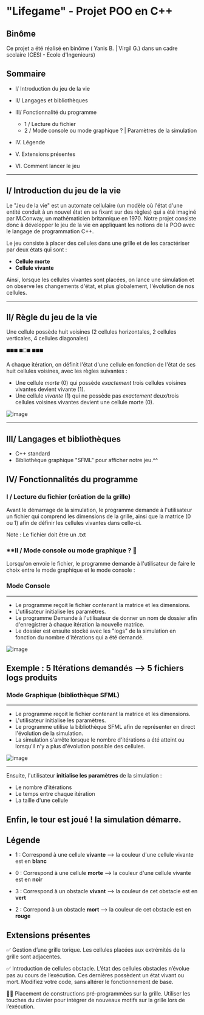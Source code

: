 # "Lifegame" - Projet POO en C++ 

## Binôme 
Ce projet a été réalisé en binôme ( Yanis B. | Virgil G.) dans un cadre scolaire (CESI - Ecole d'Ingenieurs)

## Sommaire

- I/ Introduction du jeu de la vie
      
- II/ Langages et bibliothèques
      
- III/ Fonctionnalité du programme
      
   -  1 / Lecture du fichier
   -  2 / Mode console ou mode graphique ? | Paramètres de la simulation

-  IV. Légende
      
-  V. Extensions présentes
      
-  VI. Comment lancer le jeu




----------------------
##  **I/ Introduction du jeu de la vie**

Le "Jeu de la vie" est un automate cellulaire (un modèle où l'état d'une entité conduit à un nouvel état en se fixant sur des règles) qui a été imaginé par M.Conway, un mathématicien britannique en 1970. Notre projet consiste donc à développer le jeu de la vie en appliquant les notions de la POO avec le langage de programmation C++.

Le jeu consiste à placer des cellules dans une grille et de les caractériser par deux états qui sont :
-  **Cellule morte**
-  **Cellule vivante**

Ainsi, lorsque les cellules vivantes sont placées, on lance une simulation et on observe les changements d'état, et plus globalement, l'évolution de nos cellules.

----------------------

## **II/ Règle du jeu de la vie**

Une cellule possède huit voisines (2 cellules horizontales, 2 cellules verticales, 4 cellules diagonales)

◼️◼️◼️
◼️◻️◼️
◼️◼️◼️

A chaque itération, on définit l'état d'une cellule en fonction de l'état de ses huit cellules voisines, avec les règles suivantes :

-  Une cellule *morte* (0) qui possède *exactement* trois cellules voisines vivantes devient vivante (1).
-  Une cellule *vivante* (1) qui ne possède pas *exactement* deux/trois cellules voisines vivantes devient une cellule morte (0).

 ![image](https://github.com/user-attachments/assets/a8637444-208c-466c-8484-63e368080606)

--------------------
## **III/ Langages et bibliothèques**

-  C++ standard
-  Bibliothèque graphique "SFML" pour afficher notre jeu.^^

## **IV/ Fonctionnalités du programme**

### **I / Lecture du fichier (création de la grille)**

Avant le démarrage de la simulation, le programme demande à l'utilisateur un fichier qui comprend les dimensions de la grille, ainsi que la matrice (0 ou 1) afin de définir les cellules vivantes dans celle-ci.

Note : Le fichier doit être un .txt

### **II / Mode console ou mode graphique ? 🤔

Lorsqu'on envoie le fichier, le programme demande à l'utilisateur de faire le choix entre le mode graphique et le mode console :

### Mode Console
----------
-  Le programme reçoit le fichier contenant la matrice et les dimensions.
-  L'utilisateur initialise les paramètres.
-  Le programme Demande à l'utilisateur de donner un nom de dossier afin d'enregistrer à chaque itération la nouvelle matrice.
-  Le dossier est ensuite stocké avec les "logs" de la simulation en fonction du nombre d'itérations qui a été demandé.

 ![image](https://github.com/user-attachments/assets/4bbc5515-5c11-48ca-8ba9-2b40fa3003cc)


Exemple : 5 Itérations demandés --> 5 fichiers logs produits
----------

### Mode Graphique (bibliothèque SFML) 

----------
-  Le programme reçoit le fichier contenant la matrice et les dimensions.
-  L'utilisateur initialise les paramètres.
-  Le programme utilise la bibliothèque SFML afin de représenter en direct l'évolution de la simulation.
-  La simulation s'arrête lorsque le nombre d'itérations a été atteint ou lorsqu'il n'y a plus d'évolution possible des cellules.

![image](https://github.com/user-attachments/assets/2413162c-b371-4722-b7dd-43a7a410892b)


----------














Ensuite, l'utilisateur **initialise les paramètres** de la simulation :

-  Le nombre d'itérations
-  Le temps entre chaque itération
-  La taille d'une cellule

Enfin, le tour est joué ! la simulation démarre.
------------------

## **Légende**

- 1 : Correspond à une cellule **vivante** --> la couleur d'une cellule vivante est en **blanc**
- 0 : Correspond à une cellule **morte** --> la couleur d'une cellule vivante est en **noir**

- 3 : Correspond à un obstacle **vivant** --> la couleur de cet obstacle est en **vert**
- 2 : Correpond à un obstacle **mort** --> la couleur de cet obstacle est en **rouge**


## **Extensions présentes** 

✅ Gestion d’une grille torique. Les cellules placées aux extrémités de la grille sont adjacentes.

✅ Introduction de cellules obstacle. L’état des cellules obstacles n’évolue pas au cours de l’exécution. Ces dernières
possèdent un état vivant ou mort. Modifiez votre code, sans altérer le fonctionnement de base.

👷🔨 Placement de constructions pré-programmées sur la grille. Utiliser les touches du clavier pour intégrer de nouveaux motifs sur la grille lors de l’exécution.












